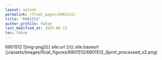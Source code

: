 ```yaml
---
layout: splash
permalink: /float_pages/6901512/
title: "6901512"
author_profile: false
last_modified_at: 2025-06-13
toc: false
---
```

 
6901512
![img-png]({{ site.url }}{{ site.baseurl }}/assets/images/float_figures/6901512/6901512_Sprof_processed_v2.png)